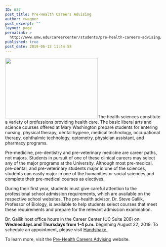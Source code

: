 ```yaml
---
ID: 637
post_title: Pre-Health Careers Advising
author: rwagner
post_excerpt: ""
layout: page
permalink: >
  http://www.umw.edu/careercenter/students/pre-health-careers-advising/
published: true
post_date: 2019-06-13 11:44:58
---
```

<img class="size-medium wp-image-639 alignright" src="http://www.umw.edu/careercenter/wp-content/uploads/sites/41/2019/06/Chemistry-XL-300x195.jpg" alt="" width="300" height="195" />The health sciences constitute a variety of professions providing health care. The basic liberal arts and science courses offered at Mary Washington prepare students for entering nursing, physical therapy, dental hygiene, medical technology, occupational therapy, ophthalmic technology, optometry, physician assistant, and pharmacy programs.

Pre-medicine, pre-dentistry and pre-veterinary medicine are career paths, not majors. Students in pursuit of one of these clinical careers may select any of the major programs at the University. Although most pre-medical, pre-dental, and pre-veterinary students major in one of the sciences, students can easily major in one of the humanities or social sciences and complete their pre-medical courses as electives.

During their first year, students must give careful attention to the professional school admission requirements, which are available on the respective school websites. The pre-health advisor, Dr. Steve Gallik, Professor of Biology, is available to help students select courses that meet these requirements and prepare for the relevant admission examination.

Dr. Gallik host office hours in the Career Center (UC Suite 206) on <strong>Wednesdays and Thursdays from 1-4 p.m.</strong> beginning August 22, 2019. To schedule an appointment, please visit <a href="https://umw.joinhandshake.com/login?requested_authentication_method=standard">Handshake.</a>

To learn more, visit the <a href="https://cas.umw.edu/prehealth/">Pre-Health Careers Advising</a> website.

&nbsp;